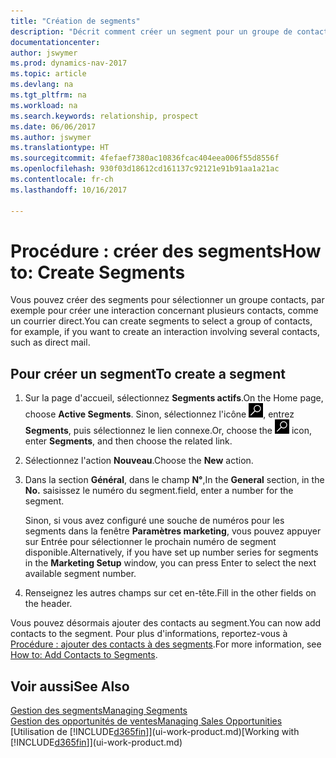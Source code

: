 ```yaml
---
title: "Création de segments"
description: "Décrit comment créer un segment pour un groupe de contacts dans Dynamics NAV, par exemple, afin de cibler plusieurs contacts avec un courrier direct."
documentationcenter: 
author: jswymer
ms.prod: dynamics-nav-2017
ms.topic: article
ms.devlang: na
ms.tgt_pltfrm: na
ms.workload: na
ms.search.keywords: relationship, prospect
ms.date: 06/06/2017
ms.author: jswymer
ms.translationtype: HT
ms.sourcegitcommit: 4fefaef7380ac10836fcac404eea006f55d8556f
ms.openlocfilehash: 930f03d18612cd161137c92121e91b91aa1a21ac
ms.contentlocale: fr-ch
ms.lasthandoff: 10/16/2017

---
```

# <a name="how-to-create-segments"></a><span data-ttu-id="a6c02-103">Procédure : créer des segments</span><span class="sxs-lookup"><span data-stu-id="a6c02-103">How to: Create Segments</span></span>
<span data-ttu-id="a6c02-104">Vous pouvez créer des segments pour sélectionner un groupe contacts, par exemple pour créer une interaction concernant plusieurs contacts, comme un courrier direct.</span><span class="sxs-lookup"><span data-stu-id="a6c02-104">You can create segments to select a group of contacts, for example, if you want to create an interaction involving several contacts, such as direct mail.</span></span>

## <a name="to-create-a-segment"></a><span data-ttu-id="a6c02-105">Pour créer un segment</span><span class="sxs-lookup"><span data-stu-id="a6c02-105">To create a segment</span></span>
1. <span data-ttu-id="a6c02-106">Sur la page d'accueil, sélectionnez **Segments actifs**.</span><span class="sxs-lookup"><span data-stu-id="a6c02-106">On the Home page, choose **Active Segments**.</span></span> <span data-ttu-id="a6c02-107">Sinon, sélectionnez l'icône ![Page ou état pour la recherche](media/ui-search/search_small.png "Page ou état pour la recherche"), entrez **Segments**, puis sélectionnez le lien connexe.</span><span class="sxs-lookup"><span data-stu-id="a6c02-107">Or, choose the ![Search for Page or Report](media/ui-search/search_small.png "Search for Page or Report icon") icon, enter **Segments**, and then choose the related link.</span></span>
2. <span data-ttu-id="a6c02-108">Sélectionnez l'action **Nouveau**.</span><span class="sxs-lookup"><span data-stu-id="a6c02-108">Choose the **New** action.</span></span>
3. <span data-ttu-id="a6c02-109">Dans la section **Général**, dans le champ **N°**,</span><span class="sxs-lookup"><span data-stu-id="a6c02-109">In the **General** section, in the **No.**</span></span> <span data-ttu-id="a6c02-110">saisissez le numéro du segment.</span><span class="sxs-lookup"><span data-stu-id="a6c02-110">field, enter a number for the segment.</span></span>

    <span data-ttu-id="a6c02-111">Sinon, si vous avez configuré une souche de numéros pour les segments dans la fenêtre **Paramètres marketing**, vous pouvez appuyer sur Entrée pour sélectionner le prochain numéro de segment disponible.</span><span class="sxs-lookup"><span data-stu-id="a6c02-111">Alternatively, if you have set up number series for segments in the **Marketing Setup** window, you can press Enter to select the next available segment number.</span></span>
4. <span data-ttu-id="a6c02-112">Renseignez les autres champs sur cet en-tête.</span><span class="sxs-lookup"><span data-stu-id="a6c02-112">Fill in the other fields on the header.</span></span>

<span data-ttu-id="a6c02-113">Vous pouvez désormais ajouter des contacts au segment.</span><span class="sxs-lookup"><span data-stu-id="a6c02-113">You can now add contacts to the segment.</span></span> <span data-ttu-id="a6c02-114">Pour plus d'informations, reportez-vous à [Procédure : ajouter des contacts à des segments](marketing-add-contact-segment.md).</span><span class="sxs-lookup"><span data-stu-id="a6c02-114">For more information, see [How to: Add Contacts to Segments](marketing-add-contact-segment.md).</span></span>

## <a name="see-also"></a><span data-ttu-id="a6c02-115">Voir aussi</span><span class="sxs-lookup"><span data-stu-id="a6c02-115">See Also</span></span>
[<span data-ttu-id="a6c02-116">Gestion des segments</span><span class="sxs-lookup"><span data-stu-id="a6c02-116">Managing Segments</span></span>](marketing-segments.md)  
[<span data-ttu-id="a6c02-117">Gestion des opportunités de ventes</span><span class="sxs-lookup"><span data-stu-id="a6c02-117">Managing Sales Opportunities</span></span>](marketing-manage-sales-opportunities.md)  
<span data-ttu-id="a6c02-118">[Utilisation de [!INCLUDE[d365fin](includes/d365fin_md.md)]](ui-work-product.md)</span><span class="sxs-lookup"><span data-stu-id="a6c02-118">[Working with [!INCLUDE[d365fin](includes/d365fin_md.md)]](ui-work-product.md)</span></span>  

